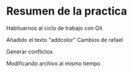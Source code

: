 # Resumen de la practica
Habituarnos al ciclo de trabajo con Git

Añadido el texto "addcolor"
Cambios de rafael

Generar conflictos

Modificando archivo al mismo tiempo